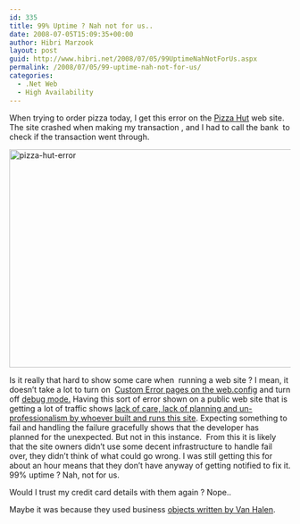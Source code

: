 ```yaml
---
id: 335
title: 99% Uptime ? Nah not for us..
date: 2008-07-05T15:09:35+00:00
author: Hibri Marzook
layout: post
guid: http://www.hibri.net/2008/07/05/99UptimeNahNotForUs.aspx
permalink: /2008/07/05/99-uptime-nah-not-for-us/
categories:
  - .Net Web
  - High Availability
---
```

When trying to order pizza today, I get this error on the <a title="Pizza hut website crashes" href="http://www.pizzahut.co.uk/" target="_blank">Pizza Hut</a> web site. The site crashed when making my transaction , and I had to call the bank&nbsp; to check if the transaction went through.

[<img style="border-top-width: 0px; border-left-width: 0px; border-bottom-width: 0px; border-right-width: 0px" border="0" alt="pizza-hut-error" src="http://www.hibri.net/content/binary/WindowsLiveWriter/313911e61d04_C78E/pizza-hut-error_thumb.png" width="644" height="391" />](http://www.hibri.net/content/binary/WindowsLiveWriter/313911e61d04_C78E/pizza-hut-error_2.png) 

Is it really that hard to show some care when&nbsp; running a web site ? I mean, it doesn&#8217;t take a lot to turn on&nbsp; <a title="customErrors element" href="http://msdn.microsoft.com/en-us/library/h0hfz6fc.aspx" target="_blank">Custom Error pages on the web.config</a> and turn off <a title="Asp.net web.config debug mode" href="http://blogs.msdn.com/tess/archive/2006/04/13/575364.aspx" target="_blank">debug mode.</a> Having this sort of error shown on a public web site that is getting a lot of traffic shows <a href="http://www.adactus.co.uk/" target="_blank">lack of care, lack of planning and un-professionalism by whoever built and runs this site</a>. Expecting something to fail and handling the failure gracefully shows that the developer has planned for the unexpected. But not in this instance.&nbsp; From this it is likely that the site owners didn&#8217;t use some decent infrastructure to handle fail over, they didn&#8217;t think of what could go wrong. I was still getting this for about an hour means that they don&#8217;t have anyway of getting notified to fix it. 99% uptime ? Nah, not for us. 

Would I trust my credit card details with them again ? Nope..

Maybe it was because they used business <a href="http://www.rackspace.co.uk/default.asp?docId=14682&productGroupId=15884" target="_blank">objects written by Van Halen</a>.